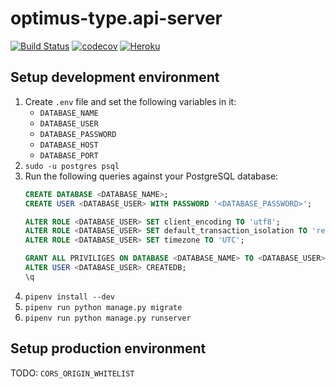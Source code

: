 # optimus-type.api-server

[![Build Status](https://travis-ci.org/hesoyam11/optimus-type.api-server.svg?branch=master)](https://travis-ci.org/hesoyam11/optimus-type.api-server)
[![codecov](https://codecov.io/gh/hesoyam11/optimus-type.api-server/branch/master/graph/badge.svg)](https://codecov.io/gh/hesoyam11/optimus-type.api-server)
[![Heroku](http://heroku-badge.herokuapp.com/?app=optimus-type&svg=1&root=/v1.0/swagger/)](https://optimus-type.herokuapp.com/v1.0/swagger/)

## Setup development environment

1. Create `.env` file and set the following variables in it:
    * `DATABASE_NAME`
    * `DATABASE_USER`
    * `DATABASE_PASSWORD`
    * `DATABASE_HOST`
    * `DATABASE_PORT`
1. `sudo -u postgres psql`
1. Run the following queries against your PostgreSQL database:
    ```sql
    CREATE DATABASE <DATABASE_NAME>;
    CREATE USER <DATABASE_USER> WITH PASSWORD '<DATABASE_PASSWORD>';
    
    ALTER ROLE <DATABASE_USER> SET client_encoding TO 'utf8';
    ALTER ROLE <DATABASE_USER> SET default_transaction_isolation TO 'read committed';
    ALTER ROLE <DATABASE_USER> SET timezone TO 'UTC';
    
    GRANT ALL PRIVILIGES ON DATABASE <DATABASE_NAME> TO <DATABASE_USER>;
    ALTER USER <DATABASE_USER> CREATEDB;
    \q
    ```
1. `pipenv install --dev`
1. `pipenv run python manage.py migrate`
1. `pipenv run python manage.py runserver`

## Setup production environment

TODO: `CORS_ORIGIN_WHITELIST`